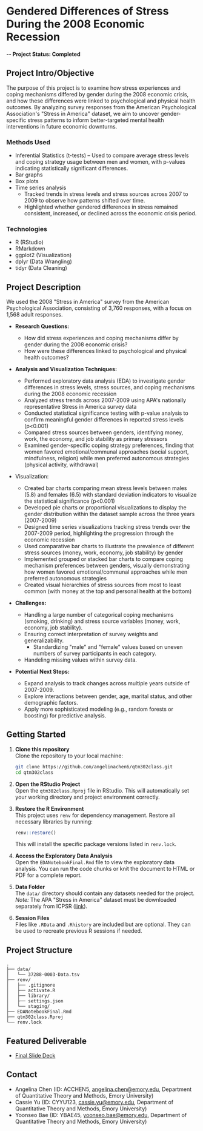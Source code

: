 # Gendered Differences of Stress During the 2008 Economic Recession

#### -- Project Status: Completed

## Project Intro/Objective
The purpose of this project is to examine how stress experiences and coping mechanisms differed by gender during the 2008 economic crisis, and how these differences were linked to psychological and physical health outcomes. By analyzing survey responses from the American Psychological Association's "Stress in America" dataset, we aim to uncover gender-specific stress patterns to inform better-targeted mental health interventions in future economic downturns.


### Methods Used
* Inferential Statistics (t-tests) – Used to compare average stress levels and coping strategy usage between men and women, with p-values indicating statistically significant differences.
* Bar graphs
* Box plots
* Time series analysis
  * Tracked trends in stress levels and stress sources across 2007 to 2009 to observe how patterns shifted over time.
  * Highlighted whether gendered differences in stress remained consistent, increased, or declined across the economic crisis period.

### Technologies
* R (RStudio)
* RMarkdown
* ggplot2 (Visualization)
* dplyr (Data Wrangling)
* tidyr (Data Cleaning)

## Project Description
We used the 2008 "Stress in America" survey from the American Psychological Association, consisting of 3,760 responses, with a focus on 1,568 adult responses.

- **Research Questions:**
  - How did stress experiences and coping mechanisms differ by gender during the 2008 economic crisis?
  - How were these differences linked to psychological and physical health outcomes?

- **Analysis and Visualization Techniques:**
  - Performed exploratory data analysis (EDA) to investigate gender differences in stress levels, stress sources, and coping mechanisms during the 2008 economic recession
  - Analyzed stress trends across 2007-2009 using APA's nationally representative Stress in America survey data
  - Conducted statistical significance testing with p-value analysis to confirm meaningful gender differences in reported stress levels (p<0.001)
  - Compared stress sources between genders, identifying money, work, the economy, and job stability as primary stressors
  - Examined gender-specific coping strategy preferences, finding that women favored emotional/communal approaches (social support, mindfulness, religion) while men preferred autonomous strategies (physical activity, withdrawal)
- Visualization:
  - Created bar charts comparing mean stress levels between males (5.8) and females (6.5) with standard deviation indicators to visualize the statistical significance (p<0.001)
  - Developed pie charts or proportional visualizations to display the gender distribution within the dataset sample across the three years (2007-2009)
  - Designed time series visualizations tracking stress trends over the 2007-2009 period, highlighting the progression through the economic recession
  - Used comparative bar charts to illustrate the prevalence of different stress sources (money, work, economy, job stability) by gender
  - Implemented grouped or stacked bar charts to compare coping mechanism preferences between genders, visually demonstrating how women favored emotional/communal approaches while men preferred autonomous strategies
  - Created visual hierarchies of stress sources from most to least common (with money at the top and personal health at the bottom)

- **Challenges:**
  - Handling a large number of categorical coping mechanisms (smoking, drinking) and stress source variables (money, work, economy, job stability).
  - Ensuring correct interpretation of survey weights and generalizability.
    - Standardizing "male" and "female" values based on uneven numbers of survey participants in each category.
  - Handeling missing values within survey data.

- **Potential Next Steps:**
  - Expand analysis to track changes across multiple years outside of 2007-2009.
  - Explore interactions between gender, age, marital status, and other demographic factors.
  - Apply more sophisticated modeling (e.g., random forests or boosting) for predictive analysis.

## Getting Started

1. **Clone this repository**  
   Clone the repository to your local machine:
   ```bash
   git clone https://github.com/angelinachen6/qtm302class.git
   cd qtm302class
   ```

2. **Open the RStudio Project**  
   Open the `qtm302class.Rproj` file in RStudio. This will automatically set your working directory and project environment correctly.

3. **Restore the R Environment**  
   This project uses `renv` for dependency management. Restore all necessary libraries by running:
   ```r
   renv::restore()
   ```
   This will install the specific package versions listed in `renv.lock`.

4. **Access the Exploratory Data Analysis**  
   Open the `EDANotebookFinal.Rmd` file to view the exploratory data analysis. You can run the code chunks or knit the document to HTML or PDF for a complete report.

5. **Data Folder**  
   The `data/` directory should contain any datasets needed for the project.  
   *Note:* The APA "Stress in America" dataset must be downloaded separately from ICPSR ([link](https://doi.org/10.3886/ICPSR37288.v2)).

6. **Session Files**  
   Files like `.RData` and `.Rhistory` are included but are optional. They can be used to recreate previous R sessions if needed.

## Project Structure
```
.
├── data/
│   └── 37288-0003-Data.tsv
├── renv/
│   ├── .gitignore
│   ├── activate.R
│   ├── library/
│   ├── settings.json
│   └── staging/
├── EDANotebookFinal.Rmd
├── qtm302class.Rproj
└── renv.lock
```


## Featured Deliverable
* [Final Slide Deck](https://docs.google.com/presentation/d/1UtZyBbUDP3E7EUyHZbA9DxTydvEjCJLNcWkVNjZLvf4/edit?usp=sharing)



## Contact
* Angelina Chen (ID: ACCHEN5, angelina.chen@emory.edu, Department of Quantitative Theory and Methods, Emory University)
* Cassie Yu (ID: CYYU123, cassie.yu@emory.edu, Department of Quantitative Theory and Methods, Emory University)
* Yoonseo Bae (ID: YBAE45, yoonseo.bae@emory.edu, Department of Quantitative Theory and Methods, Emory University)
